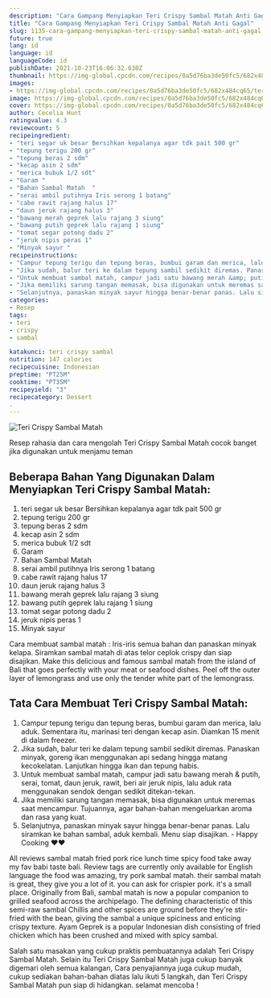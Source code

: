```yaml
---
description: "Cara Gampang Menyiapkan Teri Crispy Sambal Matah Anti Gagal"
title: "Cara Gampang Menyiapkan Teri Crispy Sambal Matah Anti Gagal"
slug: 1135-cara-gampang-menyiapkan-teri-crispy-sambal-matah-anti-gagal
future: true
lang: id
language: id
languageCode: id
publishDate: 2021-10-23T16:06:32.630Z 
thumbnail: https://img-global.cpcdn.com/recipes/0a5d76ba3de50fc5/682x484cq65/teri-crispy-sambal-matah-foto-resep-utama.png
images:
- https://img-global.cpcdn.com/recipes/0a5d76ba3de50fc5/682x484cq65/teri-crispy-sambal-matah-foto-resep-utama.png
image: https://img-global.cpcdn.com/recipes/0a5d76ba3de50fc5/682x484cq65/teri-crispy-sambal-matah-foto-resep-utama.png
cover: https://img-global.cpcdn.com/recipes/0a5d76ba3de50fc5/682x484cq65/teri-crispy-sambal-matah-foto-resep-utama.png
author: Cecelia Hunt
ratingvalue: 4.3
reviewcount: 5
recipeingredient:
- "teri segar uk besar Bersihkan kepalanya agar tdk pait 500 gr"
- "tepung terigu 200 gr"
- "tepung beras 2 sdm"
- "kecap asin 2 sdm"
- "merica bubuk 1/2 sdt"
- "Garam "
- "Bahan Sambal Matah  "
- "serai ambil putihnya Iris serong 1 batang"
- "cabe rawit rajang halus 17"
- "daun jeruk rajang halus 3"
- "bawang merah geprek lalu rajang 3 siung"
- "bawang putih geprek lalu rajang 1 siung"
- "tomat segar potong dadu 2"
- "jeruk nipis peras 1"
- "Minyak sayur "
recipeinstructions:
- "Campur tepung terigu dan tepung beras, bumbui garam dan merica, lalu aduk. Sementara itu, marinasi teri dengan kecap asin. Diamkan 15 menit di dalam freezer."
- "Jika sudah, balur teri ke dalam tepung sambil sedikit diremas. Panaskan minyak, goreng ikan menggunakan api sedang hingga matang kecokelatan. Lanjutkan hingga ikan dan tepung habis."
- "Untuk membuat sambal matah, campur jadi satu bawang merah &amp; putih, serai, tomat, daun jeruk, rawit, beri air jeruk nipis, lalu aduk rata menggunakan sendok dengan sedikit ditekan-tekan."
- "Jika memiliki sarung tangan memasak, bisa digunakan untuk meremas saat mencampur. Tujuannya, agar bahan-bahan mengeluarkan aroma dan rasa yang kuat."
- "Selanjutnya, panaskan minyak sayur hingga benar-benar panas. Lalu siramkan ke bahan sambal, aduk kembali. Menu siap disajikan. Happy Cooking ❤❤"
categories:
- Resep
tags:
- teri
- crispy
- sambal

katakunci: teri crispy sambal 
nutrition: 147 calories
recipecuisine: Indonesian
preptime: "PT25M"
cooktime: "PT35M"
recipeyield: "3"
recipecategory: Dessert
. 
---
```



![Teri Crispy Sambal Matah](https://img-global.cpcdn.com/recipes/0a5d76ba3de50fc5/682x484cq65/teri-crispy-sambal-matah-foto-resep-utama.png)

Resep rahasia dan cara mengolah  Teri Crispy Sambal Matah cocok banget jika digunakan untuk menjamu teman

<!--inarticleads1-->

## Beberapa Bahan Yang Digunakan Dalam Menyiapkan Teri Crispy Sambal Matah:

1. teri segar uk besar Bersihkan kepalanya agar tdk pait 500 gr
1. tepung terigu 200 gr
1. tepung beras 2 sdm
1. kecap asin 2 sdm
1. merica bubuk 1/2 sdt
1. Garam 
1. Bahan Sambal Matah  
1. serai ambil putihnya Iris serong 1 batang
1. cabe rawit rajang halus 17
1. daun jeruk rajang halus 3
1. bawang merah geprek lalu rajang 3 siung
1. bawang putih geprek lalu rajang 1 siung
1. tomat segar potong dadu 2
1. jeruk nipis peras 1
1. Minyak sayur 

Cara membuat sambal matah : Iris-iris semua bahan dan panaskan minyak kelapa. Siramkan sambal matah di atas telor ceplok crispy dan siap disajikan. Make this delicious and famous sambal matah from the island of Bali that goes perfectly with your meat or seafood dishes. Peel off the outer layer of lemongrass and use only the tender white part of the lemongrass. 

<!--inarticleads2-->

## Tata Cara Membuat Teri Crispy Sambal Matah:

1. Campur tepung terigu dan tepung beras, bumbui garam dan merica, lalu aduk. Sementara itu, marinasi teri dengan kecap asin. Diamkan 15 menit di dalam freezer.
1. Jika sudah, balur teri ke dalam tepung sambil sedikit diremas. Panaskan minyak, goreng ikan menggunakan api sedang hingga matang kecokelatan. Lanjutkan hingga ikan dan tepung habis.
1. Untuk membuat sambal matah, campur jadi satu bawang merah &amp; putih, serai, tomat, daun jeruk, rawit, beri air jeruk nipis, lalu aduk rata menggunakan sendok dengan sedikit ditekan-tekan.
1. Jika memiliki sarung tangan memasak, bisa digunakan untuk meremas saat mencampur. Tujuannya, agar bahan-bahan mengeluarkan aroma dan rasa yang kuat.
1. Selanjutnya, panaskan minyak sayur hingga benar-benar panas. Lalu siramkan ke bahan sambal, aduk kembali. Menu siap disajikan. - Happy Cooking ❤❤


All reviews sambal matah fried pork rice lunch time spicy food take away my fav babi taste bali. Review tags are currently only available for English language the food was amazing, try pork sambal matah. their sambal matah is great, they give you a lot of it. you can ask for crispier pork. it&#39;s a small place. Originally from Bali, sambal matah is now a popular companion to grilled seafood across the archipelago. The defining characteristic of this semi-raw sambal Chillis and other spices are ground before they&#39;re stir-fried with the bean, giving the sambal a unique spiciness and enticing crispy texture. Ayam Geprek is a popular Indonesian dish consisting of fried chicken which has been crushed and mixed with spicy sambal. 

Salah satu masakan yang cukup praktis pembuatannya adalah  Teri Crispy Sambal Matah. Selain itu  Teri Crispy Sambal Matah  juga cukup banyak digemari oleh semua kalangan, Cara penyajiannya juga cukup mudah, cukup sediakan bahan-bahan diatas lalu ikuti 5 langkah, dan  Teri Crispy Sambal Matah  pun siap di hidangkan. selamat mencoba !
